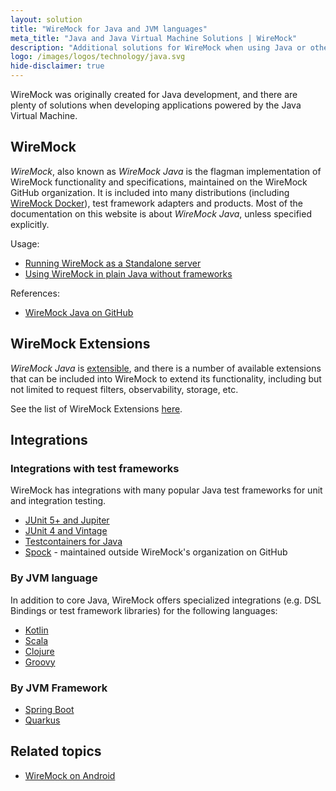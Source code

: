 ```yaml
---
layout: solution
title: "WireMock for Java and JVM languages"
meta_title: "Java and Java Virtual Machine Solutions | WireMock"
description: "Additional solutions for WireMock when using Java or other JVM based languages"
logo: /images/logos/technology/java.svg
hide-disclaimer: true
---
```


WireMock was originally created for Java development,
and there are plenty of solutions when developing applications powered by the Java Virtual Machine.

## WireMock

_WireMock_, also known as _WireMock Java_ is the flagman implementation of WireMock functionality and specifications,
maintained on the WireMock GitHub organization.
It is included into many distributions (including [WireMock Docker](../standalone/docker.md)), test framework adapters and products.
Most of the documentation on this website is about _WireMock Java_, unless specified explicitly.

Usage:

- [Running WireMock as a Standalone server](../standalone.md)
- [Using WireMock in plain Java without frameworks](./../java-usage.md)

References:

- [WireMock Java on GitHub](https://github.com/wiremock/wiremock)

## WireMock Extensions

_WireMock Java_ is [extensible](../extending-wiremock.md),
and there is a number of available extensions that can be included into WireMock
to extend its functionality, including but not limited to request filters, observability, storage, etc.

See the list of WireMock Extensions [here](../extensions/README.md).

## Integrations

### Integrations with test frameworks

WireMock has integrations with many popular Java test frameworks
for unit and integration testing.

- [JUnit 5+ and Jupiter](../junit-jupiter.md)
- [JUnit 4 and Vintage](../junit-extensions.md)
- [Testcontainers for Java](./testcontainers.md)
- [Spock](https://github.com/felipefzdz/spock-wiremock-extension) - maintained outside WireMock's organization on GitHub

### By JVM language

In addition to core Java, WireMock offers specialized integrations
(e.g. DSL Bindings or test framework libraries)
for the following languages:

- [Kotlin](./kotlin.md)
- [Scala](https://docs.google.com/document/d/1TQccT9Bk-o2lvRVN8_mMaGttaOnwbYFLkn0DsmwGIOA/edit#heading=h.gvb3rxc1ab9p)
- [Clojure](https://docs.google.com/document/d/1TQccT9Bk-o2lvRVN8_mMaGttaOnwbYFLkn0DsmwGIOA/edit#heading=h.gvb3rxc1ab9p)
- [Groovy](./groovy.md)

### By JVM Framework

- [Spring Boot](./spring-boot.md)
- [Quarkus](./quarkus.md)

## Related topics

- [WireMock on Android](./android.md)
